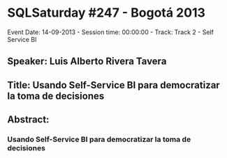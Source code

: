 # SQLSaturday #247 - Bogotá 2013
Event Date: 14-09-2013 - Session time: 00:00:00 - Track: Track 2 - Self Service BI
## Speaker: Luis Alberto Rivera Tavera
## Title: Usando Self-Service BI para democratizar la toma de decisiones
## Abstract:
### Usando Self-Service BI para democratizar la toma de decisiones
